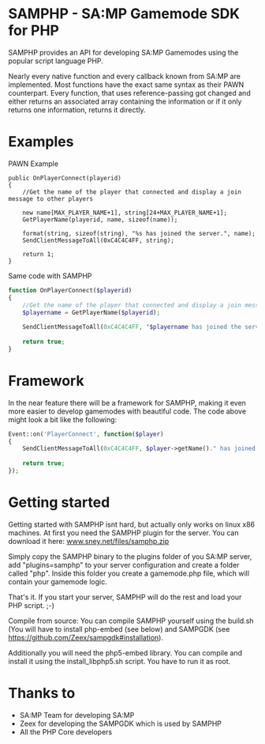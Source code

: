 SAMPHP - SA:MP Gamemode SDK for PHP
======

SAMPHP provides an API for developing SA:MP Gamemodes using the popular script language PHP.

Nearly every native function and every callback known from SA:MP are implemented.
Most functions have the exact same syntax as their PAWN counterpart.
Every function, that uses reference-passing got changed and either returns an associated array containing the information or if it only returns one information, returns it directly.

Examples
===
PAWN Example
```pawn
public OnPlayerConnect(playerid)
{
    //Get the name of the player that connected and display a join message to other players
 
    new name[MAX_PLAYER_NAME+1], string[24+MAX_PLAYER_NAME+1];
    GetPlayerName(playerid, name, sizeof(name));
 
    format(string, sizeof(string), "%s has joined the server.", name);
    SendClientMessageToAll(0xC4C4C4FF, string);
 
    return 1;
}
```

Same code with SAMPHP
```php
function OnPlayerConnect($playerid)
{
    //Get the name of the player that connected and display a join message to other players
    $playername = GetPlayerName($playerid);
 
    SendClientMessageToAll(0xC4C4C4FF, "$playername has joined the server.");
 
    return true;
}
```

Framework
===
In the near feature there will be a framework for SAMPHP, making it even more easier to develop gamemodes with beautiful code.
The code above might look a bit like the following:
```php
Event::on('PlayerConnect', function($player)
{
    SendClientMessageToAll(0xC4C4C4FF, $player->getName()." has joined the server.");
 
    return true;
});
```

Getting started
===
Getting started with SAMPHP isnt hard, but actually only works on linux x86 machines.
At first you need the SAMPHP plugin for the server.
You can download it here:
www.sney.net/files/samphp.zip

Simply copy the SAMPHP binary to the plugins folder of you SA:MP server, add "plugins=samphp" to your server configuration and create a folder called "php".
Inside this folder you create a gamemode.php file, which will contain your gamemode logic.

That's it. If you start your server, SAMPHP will do the rest and load your PHP script. ;-)

Compile from source:
You can compile SAMPHP yourself using the build.sh (You will have to install php-embed (see below) and SAMPGDK (see https://github.com/Zeex/sampgdk#installation).

Additionally you will need the php5-embed library. You can compile and install it using the install_libphp5.sh script. You have to run it as root.


Thanks to
===
- SA:MP Team for developing SA:MP
- Zeex for developing the SAMPGDK which is used by SAMPHP
- All the PHP Core developers

